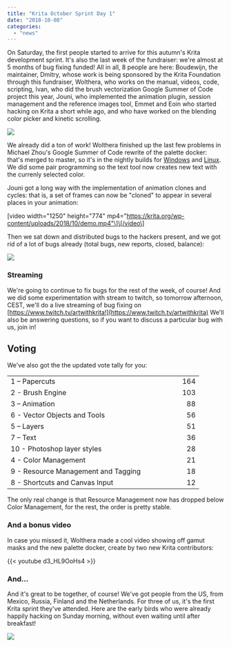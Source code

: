```yaml
---
title: "Krita October Sprint Day 1"
date: "2018-10-08"
categories: 
  - "news"
---
```


On Saturday, the first people started to arrive for this autumn's Krita development sprint. It's also the last week of the fundraiser: we're almost at 5 months of bug fixing funded! All in all, 8 people are here: Boudewijn, the maintainer, Dmitry, whose work is being sponsored by the Krita Foundation through this fundraiser, Wolthera, who works on the manual, videos, code, scripting, Ivan, who did the brush vectorization Google Summer of Code project this year, Jouni, who implemented the animation plugin, session management and the reference images tool, Emmet and Eoin who started hacking on Krita a short while ago, and who have worked on the blending color picker and kinetic scrolling.

[![](../images/2018-fundraiser-hero2.png)](https://krita.org)

We already did a ton of work! Wolthera finished up the last few problems in Michael Zhou's Google Summer of Code rewrite of the palette docker: that's merged to master, so it's in the nightly builds for [Windows](https://binary-factory.kde.org/job/Krita_Nightly_Windows_Build/) and [Linux](https://binary-factory.kde.org/job/Krita_Nightly_Appimage_Build/). We did some pair programming so the text tool now creates new text with the currenly selected color.

Jouni got a long way with the implementation of animation clones and cycles: that is, a set of frames can now be "cloned" to appear in several places in your animation:

\[video width="1250" height="774" mp4="https://krita.org/wp-content/uploads/2018/10/demo.mp4"\]\[/video\]

Then we sat down and distributed bugs to the hackers present, and we got rid of a lot of bugs already (total bugs, new reports, closed, balance):

[![](../images/bugs_fixed.png)](https://bugs.kde.org/weekly-bug-summary.cgi)

### Streaming

We're going to continue to fix bugs for the rest of the week, of course! And we did some experimentation with stream to twitch, so tomorrow afternoon, CEST, we'll do a live streaming of bug fixing on [https://www.twitch.tv/artwithkrita!](https://www.twitch.tv/artwithkrita) We'll also be answering questions, so if you want to discuss a particular bug with us, join in!

## Voting

We've also got the the updated vote tally for you:

<table border="0" cellspacing="0"><colgroup width="366"></colgroup><colgroup width="79"></colgroup><tbody><tr><td align="left" height="26">1 – Papercuts</td><td align="right">164</td></tr><tr><td align="left" height="26">2 - Brush Engine</td><td align="right">103</td></tr><tr><td align="left" height="26">3 – Animation</td><td align="right">88</td></tr><tr><td align="left" height="26">6 - Vector Objects and Tools</td><td align="right">56</td></tr><tr><td align="left" height="26">5 – Layers</td><td align="right">51</td></tr><tr><td align="left" height="26">7 – Text</td><td align="right">36</td></tr><tr><td align="left" height="26">10 - Photoshop layer styles</td><td align="right">28</td></tr><tr><td align="left" height="26">4 - Color Management</td><td align="right">21</td></tr><tr><td align="left" height="26">9 - Resource Management and Tagging</td><td align="right">18</td></tr><tr><td align="left" height="26">8 - Shortcuts and Canvas Input</td><td align="right">12</td></tr></tbody></table>

The only real change is that Resource Management now has dropped below Color Management, for the rest, the order is pretty stable.

### And a bonus video

In case you missed it, Wolthera made a cool video showing off gamut masks and the new palette docker, create by two new Krita contributors:

{{< youtube d3_HL9OoHs4 >}}

### And...

And it's great to be together, of course! We've got people from the US, from Mexico, Russia, Finland and the Netherlands. For three of us, it's the first Krita sprint they've attended. Here are the early birds who were already happily hacking on Sunday morning, without even waiting until after breakfast!

[![](../images/DSC00220-1024x768.jpg)](https://krita.org/wp-content/uploads/2018/10/DSC00220.jpg)
